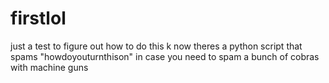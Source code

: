 # firstlol
just a test to figure out how to do this 
k now theres a python script that spams "howdoyouturnthison" 
in case you need to spam a bunch of cobras with machine guns 
